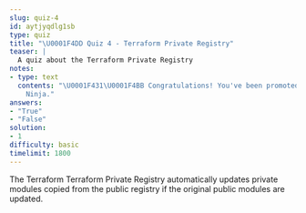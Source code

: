 ```yaml
---
slug: quiz-4
id: aytjyqdlg1sb
type: quiz
title: "\U0001F4DD Quiz 4 - Terraform Private Registry"
teaser: |
  A quiz about the Terraform Private Registry
notes:
- type: text
  contents: "\U0001F431‍\U0001F4BB Congratulations! You've been promoted to HCP Terraform
    Ninja."
answers:
- "True"
- "False"
solution:
- 1
difficulty: basic
timelimit: 1800
---
```

The Terraform Terraform Private Registry automatically updates private modules copied from the public registry if the original public modules are updated.
